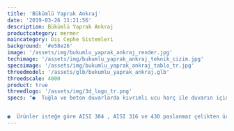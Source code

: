 ```yaml
---
title: 'Bükümlü Yaprak Ankraj'
date: '2019-03-26 11:21:56'
description: Bükümlü Yaprak Ankraj
productcategory: mermer
maincategory: Dış Cephe Sistemleri
background: '#e58e26'
image: '/assets/img/bukumlu_yaprak_ankraj_render.jpg'
techimage: '/assets/img/bukumlu_yaprak_ankraj_teknik_cizim.jpg'
specsimage: '/assets/img/bukumlu_yaprak_ankraj_tablo_tr.jpg'
threedmodel: '/assets/glb/bukumlu_yaprak_ankraj.glb'
threedscale: 4000
product: true
threedlogo: '/assets/img/3d_logo_tr.png'
specs: "●  Tuğla ve beton duvarlarda kıvrımlı ucu harç ile duvarın içine monte edilir. Delikli ucuna ise pim takılıp dış cephenin sabitlenmesi yapılır.


●  Ürünler isteğe göre AISI 304 , AISI 316 ve 430 paslanmaz çelikten üretilebilmektedir."
---
```


